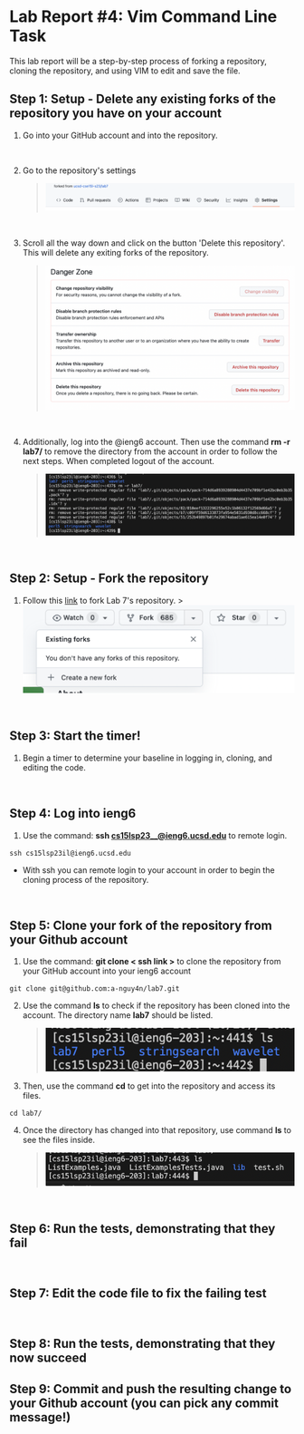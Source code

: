 # Lab Report #4: Vim Command Line Task 
This lab report will be a step-by-step process of forking a repository, cloning the repository, 
and using VIM to edit and save the file. 

## Step 1: Setup - Delete any existing forks of the repository you have on your account
  
  1) Go into your GitHub account and into the repository.
  <br>
   
   
  2) Go to the repository's settings 
     > ![Image](GitSettings.png)
  <br>
  
  
  3) Scroll all the way down and click on the button 'Delete this repository'. 
     This will delete any exiting forks of the repository. 
     > ![Image](DeleteRepos..png)
  <br>
  
  
  4) Additionally, log into the @ieng6 account. Then use the command **rm -r lab7/** to remove the directory
     from the account in order to follow the next steps. When completed logout of the account.  
     > ![Image](RemoveLab7.png)
<br>


## Step 2: Setup - Fork the repository

  1) Follow this [link](https://github.com/ucsd-cse15l-s23/lab7) to fork Lab 7's repository. 
    >![Image](Forking7.png)
<br>


## Step 3: Start the timer!

  1) Begin a timer to determine your baseline in logging in, cloning, and editing the code. 
<br>


## Step 4: Log into ieng6

  1) Use the command: **ssh cs15lsp23__@ieng6.ucsd.edu** to remote login. 
  ```
  ssh cs15lsp23il@ieng6.ucsd.edu
  ```
  
  - With ssh you can remote login to your account in order to begin the cloning process of the repository.
    

<br>


## Step 5: Clone your fork of the repository from your Github account
1) Use the command: **git clone < ssh link >** to clone the repository from your GitHub account into your ieng6 account
  ```
  git clone git@github.com:a-nguy4n/lab7.git
  ```
2) Use the command **ls** to check if the repository has been cloned into the account. The directory name **lab7** should be listed. 
   > ![Image](Lab7Check.png)



3) Then, use the command **cd** to get into the repository and access its files. 
  ```
  cd lab7/
  ```

4) Once the directory has changed into that repository, use command **ls** to see the files inside. 
   > ![Image](Lab7LS.png)


<br>


## Step 6: Run the tests, demonstrating that they fail

<br>


## Step 7: Edit the code file to fix the failing test

<br>


## Step 8: Run the tests, demonstrating that they now succeed


## Step 9: Commit and push the resulting change to your Github account (you can pick any commit message!)
